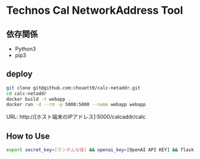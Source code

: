 # Technos Cal NetworkAddress Tool

## 依存関係
- Python3
- pip3

## deploy
```bash
git clone git@github.com:chouett0/calc-netaddr.git
cd calc-netaddr
docker build -t webapp .
docker run -d --rm -p 5000:5000 --name webapp webapp
```
URL: http://[ホスト端末のIPアドレス]:5000/calcaddr/calc

## How to Use
```bash
export secret_key=[ランダムな値] && openai_key=[OpenAI API KEY] && flask run -h 0.0.0.0
```
